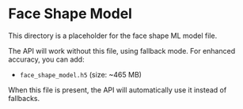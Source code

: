 # Face Shape Model

This directory is a placeholder for the face shape ML model file.

The API will work without this file, using fallback mode. For enhanced accuracy, you can add:

- `face_shape_model.h5` (size: ~465 MB)

When this file is present, the API will automatically use it instead of fallbacks.
